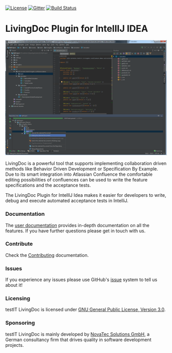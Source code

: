 [![License](https://img.shields.io/badge/License-GNU%20General%20Public%20License%203.0-brightgreen.svg)](http://www.gnu.org/licenses/gpl-3.0.txt)
[![Gitter](https://img.shields.io/badge/Gitter-join%20chat-brightgreen.svg)](https://gitter.im/testIT-LivingDoc/livingdoc-intellij)
[![Build Status](https://travis-ci.org/testIT-LivingDoc/livingdoc-intellij.svg?branch=master)](https://travis-ci.org/testIT-LivingDoc/livingdoc-intellij)


# LivingDoc Plugin for IntellIJ IDEA

![testIT LivingDoc IntelliJ Plugin](documentation/images/livingdoc-intellij.png)

LivingDoc is a powerful tool that supports implementing collaboration driven methods like Behavior Driven Development or Specification By Example. Due to its smart integration into Atlassian Confluence the comfortable editing possibilities of confluences can be used to write the feature specifications and the acceptance tests.

The LivingDoc Plugin for IntellIJ Idea makes it easier for developers to write, debug and execute automated acceptance tests in IntelliJ.


### Documentation
The [user documentation](https://testit-livingdoc.atlassian.net/wiki) provides in-depth documentation on all the features.
If you have further questions please get in touch with us.

### Contribute

Check the [Contributing](https://testit-livingdoc.atlassian.net/wiki/display/CURDOC/Contributing) documentation.

### Issues
If you experience any issues please use GitHub's [issue](https://github.com/testIT-LivingDoc/livingdoc-intellij/issues) system to tell us about it!

### Licensing
testIT LivingDoc is licensed under [GNU General Public License, Version 3.0](http://www.gnu.org/licenses/gpl-3.0.txt).


### Sponsoring
testIT LivingDoc is mainly developed by [NovaTec Solutions GmbH](http://www.novatec-gmbh.de/), a German consultancy firm that drives quality in software development projects.


